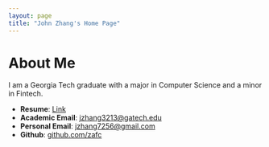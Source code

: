 ```yaml
---
layout: page
title: "John Zhang's Home Page"
---
```


# About Me
I am a Georgia Tech graduate with a major in Computer Science and a minor in Fintech.
* __Resume__: [Link](https://github.com/zafc/zafc.github.io/blob/master/Resume_JSZHANG_2-25-25.pdf)
* __Academic Email__: [jzhang3213@gatech.edu](jzhange3213@gatech.edu)
* __Personal Email__: [jzhang7256@gmail.com](jzhang7256@gmail.com)
* __Github__: [github.com/zafc](https://github.com/zafc)

